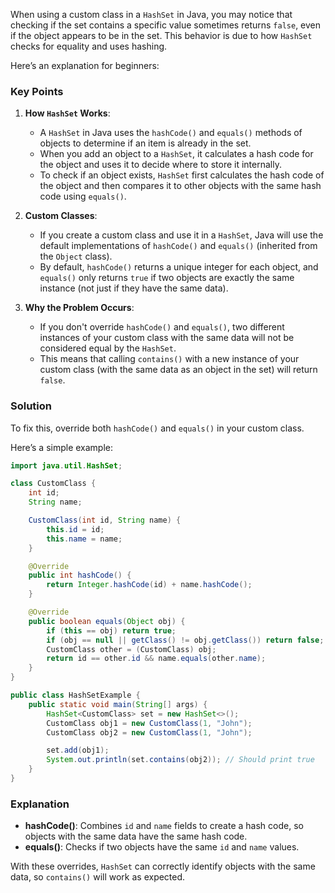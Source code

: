 When using a custom class in a `HashSet` in Java, you may notice that checking if the set contains a specific value sometimes returns `false`, even if the object appears to be in the set. This behavior is due to how `HashSet` checks for equality and uses hashing.

Here’s an explanation for beginners:

### Key Points

1. **How `HashSet` Works**: 
   - A `HashSet` in Java uses the `hashCode()` and `equals()` methods of objects to determine if an item is already in the set.
   - When you add an object to a `HashSet`, it calculates a hash code for the object and uses it to decide where to store it internally.
   - To check if an object exists, `HashSet` first calculates the hash code of the object and then compares it to other objects with the same hash code using `equals()`.

2. **Custom Classes**:
   - If you create a custom class and use it in a `HashSet`, Java will use the default implementations of `hashCode()` and `equals()` (inherited from the `Object` class).
   - By default, `hashCode()` returns a unique integer for each object, and `equals()` only returns `true` if two objects are exactly the same instance (not just if they have the same data).

3. **Why the Problem Occurs**:
   - If you don't override `hashCode()` and `equals()`, two different instances of your custom class with the same data will not be considered equal by the `HashSet`.
   - This means that calling `contains()` with a new instance of your custom class (with the same data as an object in the set) will return `false`.

### Solution

To fix this, override both `hashCode()` and `equals()` in your custom class.

Here’s a simple example:

```java
import java.util.HashSet;

class CustomClass {
    int id;
    String name;

    CustomClass(int id, String name) {
        this.id = id;
        this.name = name;
    }

    @Override
    public int hashCode() {
        return Integer.hashCode(id) + name.hashCode();
    }

    @Override
    public boolean equals(Object obj) {
        if (this == obj) return true;
        if (obj == null || getClass() != obj.getClass()) return false;
        CustomClass other = (CustomClass) obj;
        return id == other.id && name.equals(other.name);
    }
}

public class HashSetExample {
    public static void main(String[] args) {
        HashSet<CustomClass> set = new HashSet<>();
        CustomClass obj1 = new CustomClass(1, "John");
        CustomClass obj2 = new CustomClass(1, "John");

        set.add(obj1);
        System.out.println(set.contains(obj2)); // Should print true
    }
}
```

### Explanation

- **hashCode()**: Combines `id` and `name` fields to create a hash code, so objects with the same data have the same hash code.
- **equals()**: Checks if two objects have the same `id` and `name` values.

With these overrides, `HashSet` can correctly identify objects with the same data, so `contains()` will work as expected.